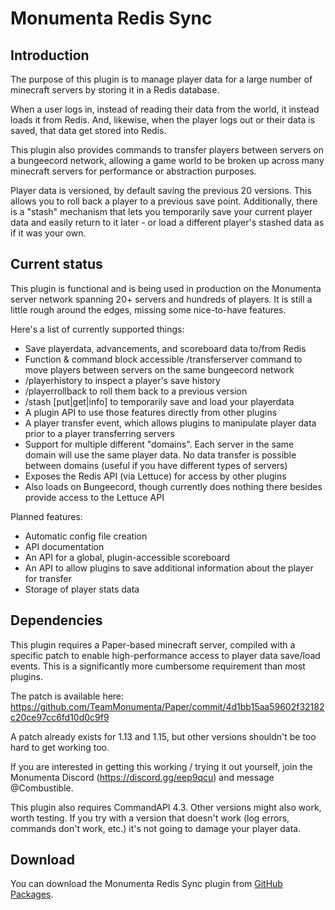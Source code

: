 # Monumenta Redis Sync

## Introduction

The purpose of this plugin is to manage player data for a large number of
minecraft servers by storing it in a Redis database.

When a user logs in, instead of reading their data from the world, it instead
loads it from Redis. And, likewise, when the player logs out or their data is
saved, that data get stored into Redis.

This plugin also provides commands to transfer players between servers on a
bungeecord network, allowing a game world to be broken up across many minecraft
servers for performance or abstraction purposes.

Player data is versioned, by default saving the previous 20 versions. This
allows you to roll back a player to a previous save point. Additionally, there
is a "stash" mechanism that lets you temporarily save your current player data
and easily return to it later - or load a different player's stashed data as if
it was your own.

## Current status

This plugin is functional and is being used in production on the Monumenta
server network spanning 20+ servers and hundreds of players. It is still a
little rough around the edges, missing some nice-to-have features.

Here's a list of currently supported things:
- Save playerdata, advancements, and scoreboard data to/from Redis
- Function & command block accessible /transferserver command to move players
  between servers on the same bungeecord network
- /playerhistory to inspect a player's save history
- /playerrollback to roll them back to a previous version
- /stash [put|get|info] to temporarily save and load your playerdata
- A plugin API to use those features directly from other plugins
- A player transfer event, which allows plugins to manipulate player data prior
  to a player transferring servers
- Support for multiple different "domains". Each server in the same domain will
  use the same player data. No data transfer is possible between domains
  (useful if you have different types of servers)
- Exposes the Redis API (via Lettuce) for access by other plugins
- Also loads on Bungeecord, though currently does nothing there besides provide
  access to the Lettuce API

Planned features:
- Automatic config file creation
- API documentation
- An API for a global, plugin-accessible scoreboard
- An API to allow plugins to save additional information about the player for
  transfer
- Storage of player stats data

## Dependencies

This plugin requires a Paper-based minecraft server, compiled with a specific
patch to enable high-performance access to player data save/load events. This
is a significantly more cumbersome requirement than most plugins.

The patch is available here:
https://github.com/TeamMonumenta/Paper/commit/4d1bb15aa59602f32182c20ce97cc6fd10d0c9f9

A patch already exists for 1.13 and 1.15, but other versions shouldn't be too
hard to get working too.

If you are interested in getting this working / trying it out yourself, join
the Monumenta Discord (https://discord.gg/eep9qcu) and message @Combustible.

This plugin also requires CommandAPI 4.3. Other versions might also work, worth
testing. If you try with a version that doesn't work (log errors, commands
don't work, etc.) it's not going to damage your player data.

## Download

You can download the Monumenta Redis Sync plugin from [GitHub Packages](https://github.com/TeamMonumenta/monumenta-redis-sync/packages).
